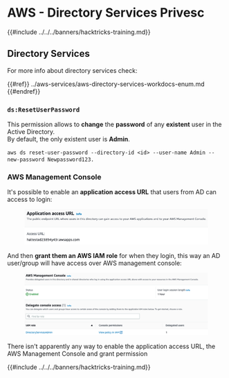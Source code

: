 # AWS - Directory Services Privesc

{{#include ../../../banners/hacktricks-training.md}}

## Directory Services

For more info about directory services check:

{{#ref}}
../aws-services/aws-directory-services-workdocs-enum.md
{{#endref}}

### `ds:ResetUserPassword`

This permission allows to **change** the **password** of any **existent** user in the Active Directory.\
By default, the only existent user is **Admin**.

```
aws ds reset-user-password --directory-id <id> --user-name Admin --new-password Newpassword123.
```

### AWS Management Console

It's possible to enable an **application access URL** that users from AD can access to login:

<figure><img src="../../../images/image (244).png" alt=""><figcaption></figcaption></figure>

And then **grant them an AWS IAM role** for when they login, this way an AD user/group will have access over AWS management console:

<figure><img src="../../../images/image (155).png" alt=""><figcaption></figcaption></figure>

There isn't apparently any way to enable the application access URL, the AWS Management Console and grant permission

{{#include ../../../banners/hacktricks-training.md}}




